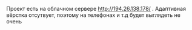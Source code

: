 Проект есть на облачном сервере http://194.26.138.178/ . Адаптивная вёрстка отсутвует, поэтому на телефонах и т.д будет выглядеть не очень
